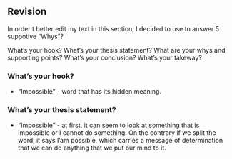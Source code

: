 ## Revision

In order t better edit my text in this section, I decided to use to answer 5 suppotive “Whys”?

What’s your hook?
What’s your thesis statement?
What are your whys and supporting points?
What’s your conclusion?
What’s your takeway?


### What’s your hook? 
- “Impossible” - word that has its hidden meaning.

### What’s your thesis statement?
- “Impossible” - at first, it can seem to look at something that is impossible or I cannot do something. On the contrary if we split the word, it says I’am possible, which carries a message of determination that we can do anything that we put our mind to it.

